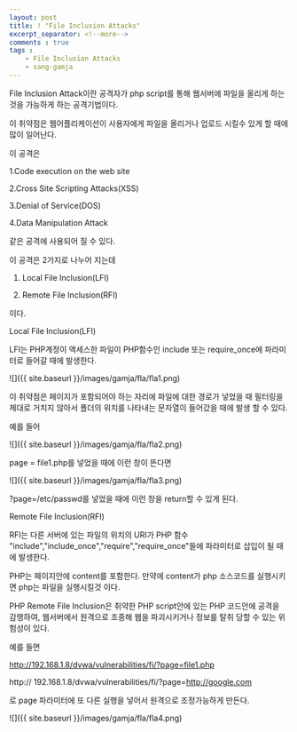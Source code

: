 ```yaml
---
layout: post
title: ! "File Inclusion Attacks"
excerpt_separator: <!--more-->
comments : true
tags :
	- File Inclusion Attacks
	- sang-gamja
---
```


File Inclusion Attack이란 공격자가 php script를 통해 웹서버에 파일을 올리게 하는 것을 가능하게 하는 공격기법이다.

이 취약점은 웹어플리케이션이 사용자에게 파일을 올리거나 업로드 시킬수 있게 할 때에 많이 일어난다.



이 공격은



1.Code execution on the web site

2.Cross Site Scripting Attacks(XSS)

3.Denial of Service(DOS)

4.Data Manipulation Attack



같은 공격에 사용되어 질 수 있다.



이 공격은 2가지로 나누어 지는데

1. Local File Inclusion(LFI)

2. Remote File Inclusion(RFI)

이다.



Local File Inclusion(LFI)

LFI는 PHP계정이 액세스한 파일이 PHP함수인 include 또는 require_once에 파라미터로 들어갈 때에 발생한다.



![]({{ site.baseurl }}/images/gamja/fla/fla1.png)



이 취약점은 페이지가 포함되어야 하는 자리에 파일에 대한 경로가 넣었을 때 필터링을 제대로 거치지 않아서 폴더의 위치를 나타내는 문자열이 들어갔을 때에 발생 할 수 있다.



예를 들어


![]({{ site.baseurl }}/images/gamja/fla/fla2.png)


page = file1.php를 넣었을 때에 이런 창이 뜬다면



![]({{ site.baseurl }}/images/gamja/fla/fla3.png)





?page=/etc/passwd를 넣었을 때에 이런 창을 return할 수 있게 된다.







Remote File Inclusion(RFI)

RFI는 다른 서버에 있는 파일의 위치의 URI가 PHP 함수 "include","include_once","require","require_once"들에 파라미터로 삽입이 될 때에 발생한다.

PHP는 페이지안에 content를 포함한다. 만약에 content가 php 소스코드를 실행시키면 php는 파일을 실행시킬것 이다.

PHP Remote File Inclusion은 취약한 PHP script안에 있는 PHP 코드안에 공격을 감행하여, 웹서버에서 원격으로 조종해 웹을 파괴시키거나 정보를 탈취 당할 수 있는 위험성이 있다.





예를 들면

http://192.168.1.8/dvwa/vulnerabilities/fi/?page=file1.php

http:// 192.168.1.8/dvwa/vulnerabilities/fi/?page=http://google.com

로 page 파라미터에 또 다른 실행을 넣어서 원격으로 조정가능하게 만든다.

![]({{ site.baseurl }}/images/gamja/fla/fla4.png)




